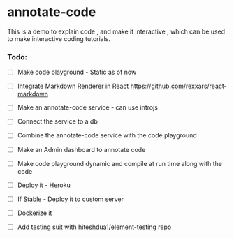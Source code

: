 # annotate-code
This is a demo to explain code , and make it interactive , which can be used to make interactive coding tutorials.


### Todo:

- [ ] Make code playground - Static as of now

- [ ] Integrate Markdown Renderer in React
    https://github.com/rexxars/react-markdown

- [ ] Make an annotate-code service - can use introjs 

- [ ] Connect the service to a db

- [ ] Combine the annotate-code service with the code playground

- [ ] Make an Admin dashboard to annotate code

- [ ] Make code playground dynamic and compile at run time along with the code

- [ ] Deploy it - Heroku

- [ ] If Stable - Deploy it to custom server

- [ ] Dockerize it

- [ ] Add testing suit with hiteshdua1/element-testing repo

